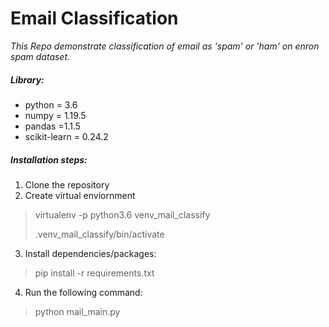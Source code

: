 # Email Classification
_This Repo demonstrate classification of email as 'spam' or 'ham' on enron spam dataset._ 


##### Library:

- python = 3.6 
- numpy = 1.19.5
- pandas =1.1.5
- scikit-learn = 0.24.2


##### Installation steps:

1. Clone the repository
2. Create virtual enviornment

> virtualenv -p python3.6 venv_mail_classify
>
> .venv_mail_classify/bin/activate

3. Install dependencies/packages:

> pip install -r requirements.txt

4. Run the following command:

>  python mail_main.py

